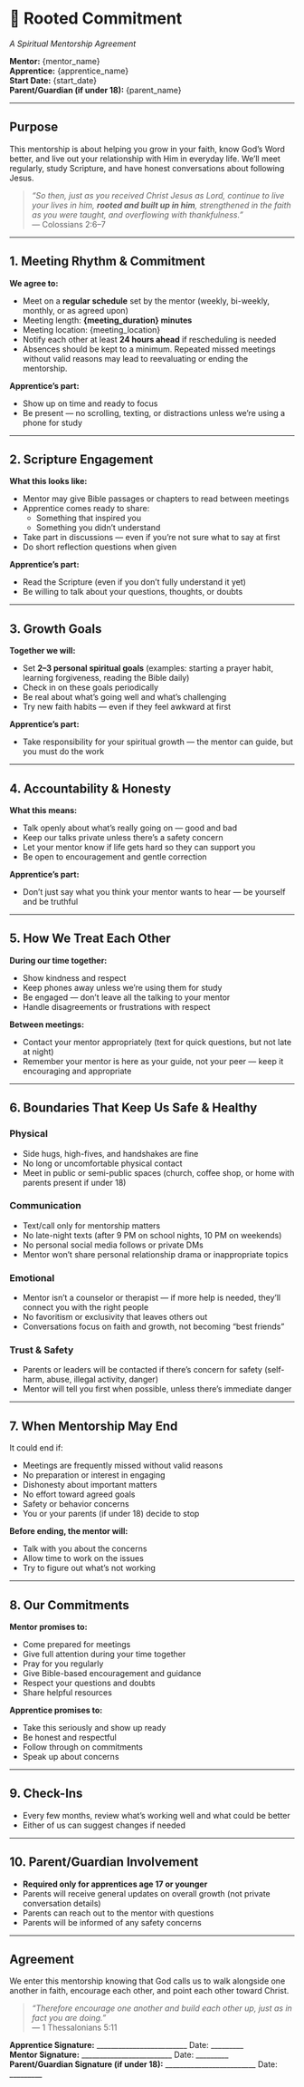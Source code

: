 # 🌱 Rooted Commitment  
*A Spiritual Mentorship Agreement*  

**Mentor:** {mentor_name}  
**Apprentice:** {apprentice_name}  
**Start Date:** {start_date}  
**Parent/Guardian (if under 18):** {parent_name}  

---

## Purpose  
This mentorship is about helping you grow in your faith, know God’s Word better, and live out your relationship with Him in everyday life. We’ll meet regularly, study Scripture, and have honest conversations about following Jesus.  

> *“So then, just as you received Christ Jesus as Lord, continue to live your lives in him, **rooted and built up in him**, strengthened in the faith as you were taught, and overflowing with thankfulness.”*  
> — Colossians 2:6–7  

---

## 1. Meeting Rhythm & Commitment  
**We agree to:**  
- Meet on a **regular schedule** set by the mentor (weekly, bi-weekly, monthly, or as agreed upon)  
- Meeting length: **{meeting_duration} minutes**  
- Meeting location: {meeting_location}  
- Notify each other at least **24 hours ahead** if rescheduling is needed  
- Absences should be kept to a minimum. Repeated missed meetings without valid reasons may lead to reevaluating or ending the mentorship.  

**Apprentice’s part:**  
- Show up on time and ready to focus  
- Be present — no scrolling, texting, or distractions unless we’re using a phone for study  

---

## 2. Scripture Engagement  
**What this looks like:**  
- Mentor may give Bible passages or chapters to read between meetings  
- Apprentice comes ready to share:  
  - Something that inspired you  
  - Something you didn’t understand  
- Take part in discussions — even if you’re not sure what to say at first  
- Do short reflection questions when given  

**Apprentice’s part:**  
- Read the Scripture (even if you don’t fully understand it yet)  
- Be willing to talk about your questions, thoughts, or doubts  

---

## 3. Growth Goals  
**Together we will:**  
- Set **2–3 personal spiritual goals** (examples: starting a prayer habit, learning forgiveness, reading the Bible daily)  
- Check in on these goals periodically  
- Be real about what’s going well and what’s challenging  
- Try new faith habits — even if they feel awkward at first  

**Apprentice’s part:**  
- Take responsibility for your spiritual growth — the mentor can guide, but you must do the work  

---

## 4. Accountability & Honesty  
**What this means:**  
- Talk openly about what’s really going on — good and bad  
- Keep our talks private unless there’s a safety concern  
- Let your mentor know if life gets hard so they can support you  
- Be open to encouragement and gentle correction  

**Apprentice’s part:**  
- Don’t just say what you think your mentor wants to hear — be yourself and be truthful  

---

## 5. How We Treat Each Other  
**During our time together:**  
- Show kindness and respect  
- Keep phones away unless we’re using them for study  
- Be engaged — don’t leave all the talking to your mentor  
- Handle disagreements or frustrations with respect  

**Between meetings:**  
- Contact your mentor appropriately (text for quick questions, but not late at night)  
- Remember your mentor is here as your guide, not your peer — keep it encouraging and appropriate  

---

## 6. Boundaries That Keep Us Safe & Healthy  

### Physical  
- Side hugs, high-fives, and handshakes are fine  
- No long or uncomfortable physical contact  
- Meet in public or semi-public spaces (church, coffee shop, or home with parents present if under 18)  

### Communication  
- Text/call only for mentorship matters  
- No late-night texts (after 9 PM on school nights, 10 PM on weekends)  
- No personal social media follows or private DMs  
- Mentor won’t share personal relationship drama or inappropriate topics  

### Emotional  
- Mentor isn’t a counselor or therapist — if more help is needed, they’ll connect you with the right people  
- No favoritism or exclusivity that leaves others out  
- Conversations focus on faith and growth, not becoming “best friends”  

### Trust & Safety  
- Parents or leaders will be contacted if there’s concern for safety (self-harm, abuse, illegal activity, danger)  
- Mentor will tell you first when possible, unless there’s immediate danger  

---

## 7. When Mentorship May End  
It could end if:  
- Meetings are frequently missed without valid reasons  
- No preparation or interest in engaging  
- Dishonesty about important matters  
- No effort toward agreed goals  
- Safety or behavior concerns  
- You or your parents (if under 18) decide to stop  

**Before ending, the mentor will:**  
- Talk with you about the concerns  
- Allow time to work on the issues  
- Try to figure out what’s not working  

---

## 8. Our Commitments  

**Mentor promises to:**  
- Come prepared for meetings  
- Give full attention during your time together  
- Pray for you regularly  
- Give Bible-based encouragement and guidance  
- Respect your questions and doubts  
- Share helpful resources  

**Apprentice promises to:**  
- Take this seriously and show up ready  
- Be honest and respectful  
- Follow through on commitments  
- Speak up about concerns  

---

## 9. Check-Ins  
- Every few months, review what’s working well and what could be better  
- Either of us can suggest changes if needed  

---

## 10. Parent/Guardian Involvement  
- **Required only for apprentices age 17 or younger**  
- Parents will receive general updates on overall growth (not private conversation details)  
- Parents can reach out to the mentor with questions  
- Parents will be informed of any safety concerns  

---

## Agreement  
We enter this mentorship knowing that God calls us to walk alongside one another in faith, encourage each other, and point each other toward Christ.  

> *“Therefore encourage one another and build each other up, just as in fact you are doing.”*  
> — 1 Thessalonians 5:11  

**Apprentice Signature:** _________________________ Date: _________  
**Mentor Signature:** _________________________ Date: _________  
**Parent/Guardian Signature (if under 18):** _________________________ Date: _________  

